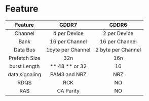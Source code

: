 # Feature
| Feature | GDDR7 | GDDR6 |
|:---:|:---:|:---:|
|Channel |4 per Device | 2 per Device |
|Bank| 16 per Channel|16 per Channel|
|Data Bus| 1byte per Channel| 2 byte per Channel|
|Prefetch Size| 32n|16n|
|burst Length| ** 48 ** or 32|16|
|data signaling| PAM3 and NRZ | NRZ|
|RDQS|RCK|NO|
|RAS| CA Parity| NO|

